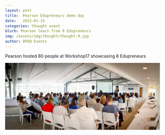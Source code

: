 ```yaml
---
layout: post
title:  Pearson Edupreneurs demo day
date:   2015-01-15
categories: thought event
blurb: Pearson learn from 8 Edupreneurs
img: /assets/img/thought/thought-9.jpg
author: OPEN Events
---
```


Pearson hosted 80 people at Workshop17 showcasing 8 Edupreneurs

![alt text](/assets/img/thought/thought-9.jpg "Image")